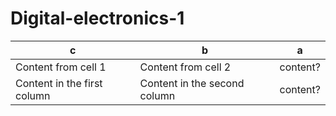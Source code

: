 # Digital-electronics-1
c | b | a 
------------ | ------------- | -------------
Content from cell 1 | Content from cell 2 | content?
Content in the first column | Content in the second column | content?
